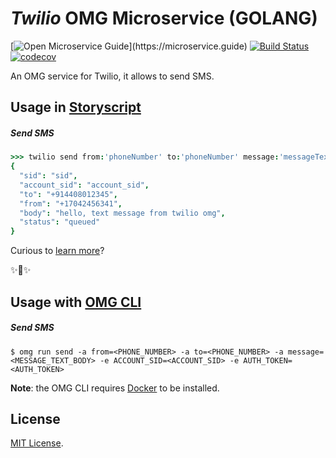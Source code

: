 # _Twilio_ OMG Microservice (GOLANG)

[![Open Microservice Guide](https://img.shields.io/badge/OMG%20Enabled-👍-green.svg?)](https://microservice.guide)
[![Build Status](https://travis-ci.com/omg-services/microservice-twilio.svg?branch=master)](https://travis-ci.com/omg-services/microservice-twilio)
[![codecov](https://codecov.io/gh/omg-services/microservice-twilio/branch/master/graph/badge.svg)](https://codecov.io/gh/omg-services/microservice-twilio)

An OMG service for Twilio, it allows to send SMS.

## Usage in [Storyscript](https://storyscript.io/)

##### Send SMS
```coffee
>>> twilio send from:'phoneNumber' to:'phoneNumber' message:'messageText' 
{
  "sid": "sid",
  "account_sid": "account_sid",
  "to": "+914408012345",
  "from": "+17042456341",
  "body": "hello, text message from twilio omg",
  "status": "queued"
}
```

Curious to [learn more](https://docs.storyscript.io/)?

✨🍰✨

## Usage with [OMG CLI](https://www.npmjs.com/package/omg)
##### Send SMS
```shell
$ omg run send -a from=<PHONE_NUMBER> -a to=<PHONE_NUMBER> -a message=<MESSAGE_TEXT_BODY> -e ACCOUNT_SID=<ACCOUNT_SID> -e AUTH_TOKEN=<AUTH_TOKEN>
```
**Note**: the OMG CLI requires [Docker](https://docs.docker.com/install/) to be installed.

## License
[MIT License](https://github.com/omg-services/microservice-twilio/blob/master/LICENSE).
